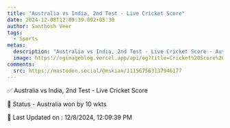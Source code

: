 ```yaml
---
title: "Australia vs India, 2nd Test - Live Cricket Score"
date: 2024-12-08T12:09:39.092+05:30
author: Santhosh Veer
tags:
  - Sports
metas:
  description: "Australia vs India, 2nd Test - Live Cricket Score - Australia won by 10 wkts"
  image: https://ogimageblog.vercel.app/api/og?title=Cricket%20Score%20%F0%9F%8F%8F
comments:
  src: https://mastodon.social/@mskian/111567563137946177
---
```


✅ Australia vs India, 2nd Test - Live Cricket Score

📑 Status - Australia won by 10 wkts

<!--more-->

📝 Last Updated on : 12/8/2024, 12:09:39 PM
